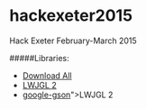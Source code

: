 # hackexeter2015
Hack Exeter February-March 2015

#####Libraries:
- <a href="https://db.tt/uDqHnUAC">Download All</a>
- <a href="http://legacy.lwjgl.org/index.php">LWJGL 2</a>
- <a href="https://code.google.com/p/google-gson/">google-gson</a>">LWJGL 2</a>